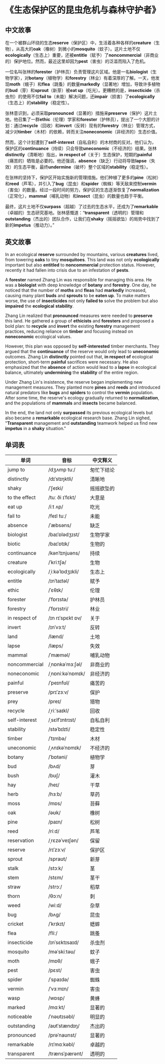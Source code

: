# **《生态保护区的昆虫危机与森林守护者》**

## 中文故事
在一个被群山环绕的生态**reserve**（保护区）中，生活着各种各样的**creature**（生物），从高大的**oak**（橡树）到微小的**mosquito**（蚊子）。这片土地不仅**ecologically**（生态上）重要，还被**entitle**（赋予）了**noncommercial**（非商业的）保护地位。然而，最近这里却因为**pest**（害虫）的泛滥而陷入了危机。

一位名叫张林的**forester**（护林员）负责管理这片区域。他是一名**biologist**（生物学家），对**botany**（植物学）和**forestry**（林业）有着深厚的了解。一天，他发现**moth**（蛾子）和**flea**（跳蚤）的数量**markedly**（显著地）增加，导致许多植物的**bud**（芽）和**sprout**（新芽）被**eat up**（吃光）。更糟糕的是，**insecticide**（杀虫剂）的使用不仅**fail to**（未能）解决问题，还**impair**（损害）了**ecologically**（生态上）的**stability**（稳定性）。

张林意识到，必须采取**pronounced**（显著的）措施来**preserve**（保护）这片土地。他召集了一群**ethic**（伦理）学家和**forester**（护林员），提出了一个大胆的计划：通过**recycle**（回收）和**invert**（反转）现有的**forestry**（林业）管理方式，减少对**timber**（木材）的依赖，转而关注**noneconomic**（非经济的）生态价值。

然而，这个计划遭到了**self-interest**（自私自利）的木材商的反对。他们认为，保护区的**continuance**（持续）只会导致**uneconomic**（不经济的）结果。张林**distinctly**（清晰地）指出，**in respect of**（关于）生态保护，短期的**painful**（痛苦的）牺牲是必要的。他还强调，**absence**（缺乏）行动将导致**lapse**（失效）的生态平衡，最终**undermine**（破坏）整个区域的**stability**（稳定性）。

在张林的坚持下，保护区开始实施新的管理措施。他们种植了更多的**pine**（松树）和**reed**（芦苇），并引入了**bug**（昆虫）和**spider**（蜘蛛）等天敌来控制**vermin**（害虫）的数量。经过一段时间的努力，保护区的生态逐渐恢复了**normalization**（正常化），**mammal**（哺乳动物）和**insect**（昆虫）的数量也趋于平衡。

最终，这片土地不仅**surpass**（超越）了过去的生态水平，还成为了**remarkable**（卓越的）生态研究基地。张林感慨道：“**transparent**（透明的）管理和**outstanding**（杰出的）团队合作，让我们在**shaky**（摇摇欲坠）的局势中找到了新的**impetus**（推动力）。”

## 英文故事
In an ecological **reserve** surrounded by mountains, various **creatures** lived, from towering **oaks** to tiny **mosquitoes**. This land was not only **ecologically** important but also **entitled** to **noncommercial** protection status. However, recently it had fallen into crisis due to an infestation of **pests**.

A **forester** named Zhang Lin was responsible for managing this area. He was a **biologist** with deep knowledge of **botany** and **forestry**. One day, he noticed that the number of **moths** and **fleas** had **markedly** increased, causing many plant **buds** and **sprouts** to be **eaten up**. To make matters worse, the use of **insecticides** not only **failed to** solve the problem but also **impaired** the **ecological** **stability**.

Zhang Lin realized that **pronounced** measures were needed to **preserve** this land. He gathered a group of **ethicists** and **foresters** and proposed a bold plan: to **recycle** and **invert** the existing **forestry** management practices, reducing reliance on **timber** and focusing instead on **noneconomic** ecological values.

However, this plan was opposed by **self-interested** timber merchants. They argued that the **continuance** of the reserve would only lead to **uneconomic** outcomes. Zhang Lin **distinctly** pointed out that, **in respect of** ecological protection, short-term **painful** sacrifices were necessary. He also emphasized that the **absence** of action would lead to a **lapse** in ecological balance, ultimately **undermining** the **stability** of the entire region.

Under Zhang Lin's insistence, the reserve began implementing new management measures. They planted more **pines** and **reeds** and introduced natural predators like **bugs** and **spiders** to control the **vermin** population. After some time, the reserve's ecology gradually returned to **normalization**, and the populations of **mammals** and **insects** became balanced.

In the end, the land not only **surpassed** its previous ecological levels but also became a **remarkable** ecological research base. Zhang Lin sighed, "**Transparent** management and **outstanding** teamwork helped us find new **impetus** in a **shaky** situation."

## 单词表
| 单词          | 音标                      | 中文释义         |
|---------------|---------------------------|------------------|
| jump to       | /dʒʌmp tuː/              | 匆忙下结论       |
| distinctly    | /dɪˈstɪŋktli/            | 清晰地           |
| shaky         | /ˈʃeɪki/                 | 摇摇欲坠的       |
| to the effect | /tuː ði ɪˈfɛkt/          | 大意是           |
| eat up        | /iːt ʌp/                 | 吃光             |
| fail to       | /feɪl tuː/               | 未能             |
| absence       | /ˈæbsəns/                | 缺乏             |
| biologist     | /baɪˈɒlədʒɪst/           | 生物学家         |
| biotic        | /baɪˈɒtɪk/               | 生物的           |
| continuance   | /kənˈtɪnjuəns/           | 持续             |
| creature      | /ˈkriːtʃə/               | 生物             |
| ecologically  | /ˌiːkəˈlɒdʒɪkli/         | 生态上           |
| entitle       | /ɪnˈtaɪtəl/              | 赋予             |
| ethic         | /ˈɛθɪk/                  | 伦理             |
| forester      | /ˈfɒrɪstə/               | 护林员           |
| forestry      | /ˈfɒrɪstri/              | 林业             |
| in respect of | /ɪn rɪˈspɛkt ɒv/         | 关于             |
| invert        | /ɪnˈvɜːt/                | 反转             |
| land          | /lænd/                   | 土地             |
| lapse         | /læps/                   | 失效             |
| mammal        | /ˈmæməl/                 | 哺乳动物         |
| noncommercial | /ˌnɒnkəˈmɜːʃəl/          | 非商业的         |
| noneconomic   | /ˌnɒniːkəˈnɒmɪk/         | 非经济的         |
| painful       | /ˈpeɪnfʊl/               | 痛苦的           |
| preserve      | /prɪˈzɜːv/               | 保护             |
| prey          | /preɪ/                   | 猎物             |
| recycle       | /ˌriːˈsaɪkl/             | 回收             |
| self-interest | /ˌsɛlfˈɪntrɪst/          | 自私自利         |
| stability     | /stəˈbɪlɪti/             | 稳定性           |
| timber        | /ˈtɪmbə/                 | 木材             |
| uneconomic    | /ˌʌnɪkəˈnɒmɪk/           | 不经济的         |
| botany        | /ˈbɒtəni/                | 植物学           |
| bud           | /bʌd/                    | 芽               |
| bush          | /bʊʃ/                    | 灌木             |
| hay           | /heɪ/                    | 干草             |
| herb          | /hɜːb/                   | 草药             |
| moss          | /mɒs/                    | 苔藓             |
| oak           | /əʊk/                    | 橡树             |
| pine          | /paɪn/                   | 松树             |
| reed          | /riːd/                   | 芦苇             |
| reservation   | /ˌrɛzəˈveɪʃən/           | 保留             |
| reserve       | /rɪˈzɜːv/                | 保护区           |
| sprout        | /spraʊt/                 | 新芽             |
| stalk         | /stɔːk/                  | 茎               |
| stem          | /stɛm/                   | 茎干             |
| straw         | /strɔː/                  | 稻草             |
| thorn         | /θɔːn/                   | 刺               |
| weed          | /wiːd/                   | 杂草             |
| bug           | /bʌɡ/                    | 昆虫             |
| cricket       | /ˈkrɪkɪt/                | 蟋蟀             |
| flea          | /fliː/                   | 跳蚤             |
| insecticide   | /ɪnˈsɛktɪsaɪd/           | 杀虫剂           |
| mosquito      | /məˈskiːtəʊ/             | 蚊子             |
| moth          | /mɒθ/                    | 蛾子             |
| pest          | /pɛst/                   | 害虫             |
| spider        | /ˈspaɪdə/                | 蜘蛛             |
| vermin        | /ˈvɜːmɪn/                | 害虫             |
| wasp          | /wɒsp/                   | 黄蜂             |
| marked        | /mɑːkt/                  | 显著的           |
| noticeable    | /ˈnəʊtɪsəbl/             | 明显的           |
| outstanding   | /aʊtˈstændɪŋ/            | 杰出的           |
| pronounced    | /prəˈnaʊnst/             | 显著的           |
| remarkable    | /rɪˈmɑːkəbl/             | 卓越的           |
| transparent   | /trænsˈpærənt/           | 透明的           |
